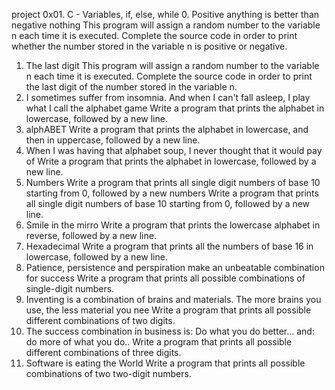project 
0x01. C - Variables, if, else, while
0. Positive anything is better than negative nothing
This program will assign a random number to the variable n each time it is executed. Complete the source code in order to print whether the number stored in the variable n is positive or negative.
1. The last digit
This program will assign a random number to the variable n each time it is executed. Complete the source code in order to print the last digit of the number stored in the variable n.
2. I sometimes suffer from insomnia. And when I can't fall asleep, I play what I call the alphabet game
Write a program that prints the alphabet in lowercase, followed by a new line.
3. alphABET
Write a program that prints the alphabet in lowercase, and then in uppercase, followed by a new line.
4. When I was having that alphabet soup, I never thought that it would pay of
Write a program that prints the alphabet in lowercase, followed by a new line.
5. Numbers
Write a program that prints all single digit numbers of base 10 starting from 0, followed by a new 
numbers
Write a program that prints all single digit numbers of base 10 starting from 0, followed by a new line.
7. Smile in the mirro
Write a program that prints the lowercase alphabet in reverse, followed by a new line.
8. Hexadecimal
Write a program that prints all the numbers of base 16 in lowercase, followed by a new line.
9. Patience, persistence and perspiration make an unbeatable combination for success
Write a program that prints all possible combinations of single-digit numbers.
10. Inventing is a combination of brains and materials. The more brains you use, the less material you nee
Write a program that prints all possible different combinations of two digits.
1. The success combination in business is: Do what you do better... and: do more of what you do..
Write a program that prints all possible different combinations of three digits.
12. Software is eating the World
Write a program that prints all possible combinations of two two-digit numbers.


